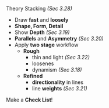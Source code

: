 Theory Stacking *(Sec 3.28)*

* Draw **fast** and **loosely**
* **Shape, Form, Detail**
* Show **Depth** *(Sec 3.19)*
* **Parallels** and **Asymmetry** *(Sec 3.20)*
* Apply **two stage** workflow
    * **Rough**
        * thin and light *(Sec 3.22)*
        * loosenes
        * dynamism *(Sec 3.18)*
    * **Refined**
        * **directionality** in lines
        * line **weights** *(Sec 3.21)*

Make a **Check List**!